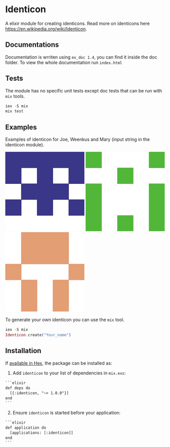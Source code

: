 # Identicon

A elixir module for creating identicons. Read more on identicons here https://en.wikipedia.org/wiki/Identicon.

## Documentations

Documentation is wrriten using `ex_doc 1.4`, you can find it inside the doc folder. To view the whole documentation run `index.html`

## Tests

The module has no specific unit tests except doc tests that can be run with `mix` tools.

  ```elixir
  iex -S mix
  mix test
  ```
    
## Examples

Examples of identicon for Joe, Weenkus and Mary (input string in the identicon module).

![alt tag](https://raw.githubusercontent.com/Weenkus/identicon/master/identicon_examples/Joe.png)
![alt tag](https://raw.githubusercontent.com/Weenkus/identicon/master/identicon_examples/Weenkus.png)
![alt tag](https://raw.githubusercontent.com/Weenkus/identicon/master/identicon_examples/Mary.png)

To generate your own identicon you can use the `mix` tool.

  ```elixir
  iex -S mix
  Identicon.create("Your_name")
  ```

## Installation

If [available in Hex](https://hex.pm/docs/publish), the package can be installed as:

  1. Add `identicon` to your list of dependencies in `mix.exs`:

    ```elixir
    def deps do
      [{:identicon, "~> 1.0.0"}]
    end
    ```

  2. Ensure `identicon` is started before your application:

    ```elixir
    def application do
      [applications: [:identicon]]
    end
    ```

